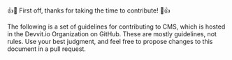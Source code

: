 👍🎉 First off, thanks for taking the time to contribute! 🎉👍

The following is a set of guidelines for contributing to CMS, which is hosted in the Devvit.io Organization on GitHub. These are mostly guidelines, not rules. Use your best judgment, and feel free to propose changes to this document in a pull request.
